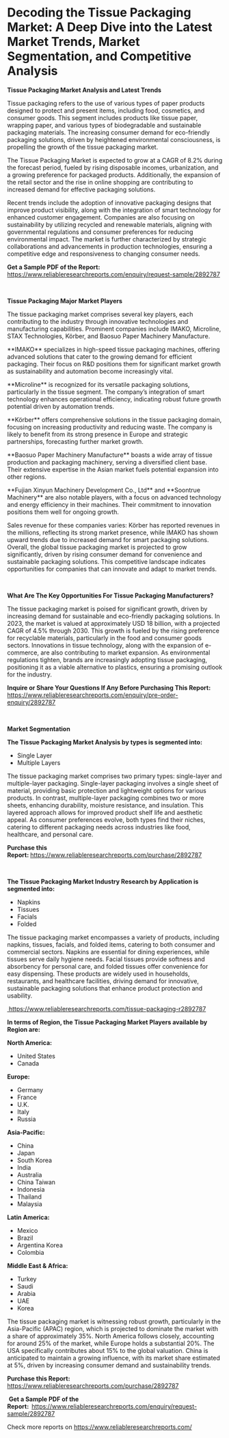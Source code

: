 <p><h1>Decoding the Tissue Packaging Market: A Deep Dive into the Latest Market Trends, Market Segmentation, and Competitive Analysis</h1></p><p><strong>Tissue Packaging Market Analysis and Latest Trends</strong></p>
<p><p>Tissue packaging refers to the use of various types of paper products designed to protect and present items, including food, cosmetics, and consumer goods. This segment includes products like tissue paper, wrapping paper, and various types of biodegradable and sustainable packaging materials. The increasing consumer demand for eco-friendly packaging solutions, driven by heightened environmental consciousness, is propelling the growth of the tissue packaging market.</p><p>The Tissue Packaging Market is expected to grow at a CAGR of 8.2% during the forecast period, fueled by rising disposable incomes, urbanization, and a growing preference for packaged products. Additionally, the expansion of the retail sector and the rise in online shopping are contributing to increased demand for effective packaging solutions. </p><p>Recent trends include the adoption of innovative packaging designs that improve product visibility, along with the integration of smart technology for enhanced customer engagement. Companies are also focusing on sustainability by utilizing recycled and renewable materials, aligning with governmental regulations and consumer preferences for reducing environmental impact. The market is further characterized by strategic collaborations and advancements in production technologies, ensuring a competitive edge and responsiveness to changing consumer needs.</p></p>
<p><strong>Get a Sample PDF of the Report:&nbsp;</strong> <a href="https://www.reliableresearchreports.com/enquiry/request-sample/2892787?utm_campaign=2395&utm_medium=2&utm_source=Github&utm_content=ia&utm_term=15032025&utm_id=tissue-packaging">https://www.reliableresearchreports.com/enquiry/request-sample/2892787</a></p>
<p>&nbsp;</p>
<p><strong>Tissue Packaging Major Market Players</strong></p>
<p><p>The tissue packaging market comprises several key players, each contributing to the industry through innovative technologies and manufacturing capabilities. Prominent companies include IMAKO, Microline, STAX Technologies, Körber, and Baosuo Paper Machinery Manufacture.</p><p>**IMAKO** specializes in high-speed tissue packaging machines, offering advanced solutions that cater to the growing demand for efficient packaging. Their focus on R&D positions them for significant market growth as sustainability and automation become increasingly vital.</p><p>**Microline** is recognized for its versatile packaging solutions, particularly in the tissue segment. The company’s integration of smart technology enhances operational efficiency, indicating robust future growth potential driven by automation trends.</p><p>**Körber** offers comprehensive solutions in the tissue packaging domain, focusing on increasing productivity and reducing waste. The company is likely to benefit from its strong presence in Europe and strategic partnerships, forecasting further market growth.</p><p>**Baosuo Paper Machinery Manufacture** boasts a wide array of tissue production and packaging machinery, serving a diversified client base. Their extensive expertise in the Asian market fuels potential expansion into other regions.</p><p>**Fujian Xinyun Machinery Development Co., Ltd** and **Soontrue Machinery** are also notable players, with a focus on advanced technology and energy efficiency in their machines. Their commitment to innovation positions them well for ongoing growth.</p><p>Sales revenue for these companies varies: Körber has reported revenues in the millions, reflecting its strong market presence, while IMAKO has shown upward trends due to increased demand for smart packaging solutions. Overall, the global tissue packaging market is projected to grow significantly, driven by rising consumer demand for convenience and sustainable packaging solutions. This competitive landscape indicates opportunities for companies that can innovate and adapt to market trends.</p></p>
<p>&nbsp;</p>
<p><strong>What Are The Key Opportunities For Tissue Packaging Manufacturers?</strong></p>
<p><p>The tissue packaging market is poised for significant growth, driven by increasing demand for sustainable and eco-friendly packaging solutions. In 2023, the market is valued at approximately USD 18 billion, with a projected CAGR of 4.5% through 2030. This growth is fueled by the rising preference for recyclable materials, particularly in the food and consumer goods sectors. Innovations in tissue technology, along with the expansion of e-commerce, are also contributing to market expansion. As environmental regulations tighten, brands are increasingly adopting tissue packaging, positioning it as a viable alternative to plastics, ensuring a promising outlook for the industry.</p></p>
<p><strong>Inquire or Share Your Questions If Any Before Purchasing This Report:</strong> <a href="https://www.reliableresearchreports.com/enquiry/pre-order-enquiry/2892787?utm_campaign=2395&utm_medium=2&utm_source=Github&utm_content=ia&utm_term=15032025&utm_id=tissue-packaging">https://www.reliableresearchreports.com/enquiry/pre-order-enquiry/2892787</a></p>
<p>&nbsp;</p>
<p><strong>Market Segmentation</strong></p>
<p><strong>The Tissue Packaging Market Analysis by types is segmented into:</strong></p>
<p><ul><li>Single Layer</li><li>Multiple Layers</li></ul></p>
<p><p>The tissue packaging market comprises two primary types: single-layer and multiple-layer packaging. Single-layer packaging involves a single sheet of material, providing basic protection and lightweight options for various products. In contrast, multiple-layer packaging combines two or more sheets, enhancing durability, moisture resistance, and insulation. This layered approach allows for improved product shelf life and aesthetic appeal. As consumer preferences evolve, both types find their niches, catering to different packaging needs across industries like food, healthcare, and personal care.</p></p>
<p><strong>Purchase this Report:&nbsp;</strong><a href="https://www.reliableresearchreports.com/purchase/2892787?utm_campaign=2395&utm_medium=2&utm_source=Github&utm_content=ia&utm_term=15032025&utm_id=tissue-packaging">https://www.reliableresearchreports.com/purchase/2892787</a></p>
<p>&nbsp;</p>
<p><strong>The Tissue Packaging Market Industry Research by Application is segmented into:</strong></p>
<p><ul><li>Napkins</li><li>Tissues</li><li>Facials</li><li>Folded</li></ul></p>
<p><p>The tissue packaging market encompasses a variety of products, including napkins, tissues, facials, and folded items, catering to both consumer and commercial sectors. Napkins are essential for dining experiences, while tissues serve daily hygiene needs. Facial tissues provide softness and absorbency for personal care, and folded tissues offer convenience for easy dispensing. These products are widely used in households, restaurants, and healthcare facilities, driving demand for innovative, sustainable packaging solutions that enhance product protection and usability.</p></p>
<p><a href="https://www.reliableresearchreports.com/tissue-packaging-r2892787?utm_campaign=2395&utm_medium=2&utm_source=Github&utm_content=ia&utm_term=15032025&utm_id=tissue-packaging">&nbsp;https://www.reliableresearchreports.com/tissue-packaging-r2892787</a></p>
<p><strong>In terms of Region, the Tissue Packaging Market Players available by Region are:</strong></p>
<p>
    <p> <strong> North America: </strong>
        <ul>
            <li>United States</li>
            <li>Canada</li>
        </ul>
        </p> 
    <p> <strong> Europe: </strong>
        <ul>
            <li>Germany</li>
            <li>France</li>
            <li>U.K.</li>
            <li>Italy</li>
            <li>Russia</li>
        </ul>
        </p> 
    <p> <strong> Asia-Pacific: </strong>
        <ul>
            <li>China</li>
            <li>Japan</li>
            <li>South Korea</li>
            <li>India</li>
            <li>Australia</li>
            <li>China Taiwan</li>
            <li>Indonesia</li>
            <li>Thailand</li>
            <li>Malaysia</li>
        </ul>
        </p> 
    <p> <strong> Latin America: </strong>
        <ul>
            <li>Mexico</li>
            <li>Brazil</li>
            <li>Argentina Korea</li>
            <li>Colombia</li>
        </ul>
        </p> 
    <p> <strong> Middle East & Africa: </strong>
        <ul>
            <li>Turkey</li>
            <li>Saudi</li>
            <li>Arabia</li>
            <li>UAE</li>
            <li>Korea</li>
        </ul>
    </p>
    </p>
<p><p>The tissue packaging market is witnessing robust growth, particularly in the Asia-Pacific (APAC) region, which is projected to dominate the market with a share of approximately 35%. North America follows closely, accounting for around 25% of the market, while Europe holds a substantial 20%. The USA specifically contributes about 15% to the global valuation. China is anticipated to maintain a growing influence, with its market share estimated at 5%, driven by increasing consumer demand and sustainability trends.</p></p>
<p><strong>Purchase this Report: </strong><a href="https://www.reliableresearchreports.com/purchase/2892787?utm_campaign=2395&utm_medium=2&utm_source=Github&utm_content=ia&utm_term=15032025&utm_id=tissue-packaging">https://www.reliableresearchreports.com/purchase/2892787</a></p>
<p>&nbsp;<strong>Get a Sample PDF of the Report:&nbsp;&nbsp;</strong><a href="https://www.reliableresearchreports.com/enquiry/request-sample/2892787?utm_campaign=2395&utm_medium=2&utm_source=Github&utm_content=ia&utm_term=15032025&utm_id=tissue-packaging">https://www.reliableresearchreports.com/enquiry/request-sample/2892787</a></p>
<p><strong></strong></p>
<p>Check more reports on <a href="https://www.reliableresearchreports.com/?utm_campaign=2395&utm_medium=2&utm_source=Github&utm_content=ia&utm_term=15032025&utm_id=tissue-packaging">https://www.reliableresearchreports.com/</a></p>